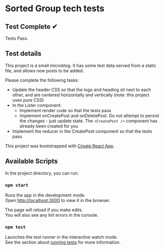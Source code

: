 # Sorted Group tech tests


## Test Complete ✔

Tests Pass.


## Test details

This project is a small microblog. It has some test data served from a static file, and allows new posts to be added.

Please complete the following tasks:

- Update the header CSS so that the logo and heading sit next to each other, and are centered horizontally and vertically (note: this project uses pure CSS)
- In the Lister component:
    - Implement render code so that the tests pass
    - Implement onCreatePost and onDeletePost. Do not attempt to persist the changes - just update state. The `<CreatePost />` component has already been created for you
- Implement the reducer in the CreatePost component so that the tests pass

This project was bootstrapped with [Create React App](https://github.com/facebook/create-react-app).

## Available Scripts

In the project directory, you can run:

### `npm start`

Runs the app in the development mode.<br />
Open [http://localhost:3000](http://localhost:3000) to view it in the browser.

The page will reload if you make edits.<br />
You will also see any lint errors in the console.

### `npm test`

Launches the test runner in the interactive watch mode.<br />
See the section about [running tests](https://facebook.github.io/create-react-app/docs/running-tests) for more information.
